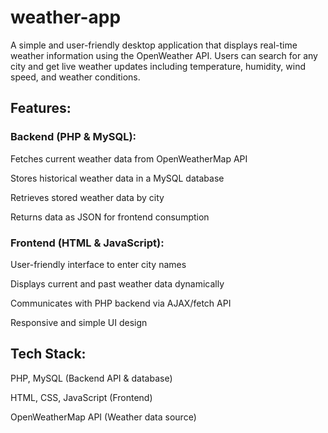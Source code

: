 # weather-app
A simple and user-friendly desktop application that displays real-time weather information using the OpenWeather API. Users can search for any city and get live weather updates including temperature, humidity, wind speed, and weather conditions.

## Features:
### Backend (PHP & MySQL):
  Fetches current weather data from OpenWeatherMap API
  
  Stores historical weather data in a MySQL database
  
  Retrieves stored weather data by city
  
  Returns data as JSON for frontend consumption
  

### Frontend (HTML & JavaScript):
  User-friendly interface to enter city names
  
  Displays current and past weather data dynamically
  
  Communicates with PHP backend via AJAX/fetch API
  
  Responsive and simple UI design
  

## Tech Stack:
  PHP, MySQL (Backend API & database)
  
  HTML, CSS, JavaScript (Frontend)
  
  OpenWeatherMap API (Weather data source)

